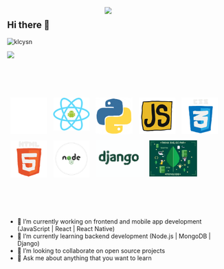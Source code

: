 <img src="https://github-readme-stats.vercel.app/api?username=klcysn&show_icons=true&theme=tokyonight" align='right' width="55%">


## Hi there 👋
<p align="left"> <img src="https://komarev.com/ghpvc/?username=klcysn" alt="klcysn" /> </p>

[![](https://img.shields.io/badge/linkedin-%230077B5.svg?&style=for-the-badge&logo=linkedin&logoColor=white)](https://www.linkedin.com/in/yasin-kilic)

<br/>
<br/>
<br/>
<br/>

<img src="./animation_500_kd7ngokt.gif" alt="react-native" width="17%" height="17%" align="left" style="margin: 7px">
<img src="./react_native.gif" alt="react-native" width="17%" height="17%" align="left" style="margin: 7px">
<img src="./python.gif" alt="react-native" width="17%" height="17%" align="left" style="margin: 7px">
<img src="./js.gif" alt="react-native" width="17%" height="17%" align="left" style="margin: 7px">
<img src="./css.gif" alt="react-native" width="17%" height="17%" align="left" style="margin: 7px">
<img src="./html.gif" alt="react-native" width="17%" height="17%" align="left" style="margin: 7px">
<img src="./nodejs.png" alt="react-native" width="17%" height="17%" align="left" style="margin: 7px">
<img src="./django.gif" alt="react-native" width="22%" height="22%" align="left" style="margin: 7px">
<img src="./mongogooo.gif" alt="react-native" width="22%" height="22%" align="left" style="margin: 7px">

<br/>
<br/>
<br/>
<br/>
<br/>
<br/>
<br/>
<br/>
<br/>
<br/>
<br/>
<br/>
<br/>
<br/>
<br/>
<br/>

- 🔭 I’m currently working on frontend and mobile app development (JavaScript | React | React Native)
- 🌱 I’m currently learning backend development (Node.js | MongoDB | Django)
- 👯 I’m looking to collaborate on open source projects
- 💬 Ask me about anything that you want to learn


<!--

**klcysn/klcysn** is a ✨ _special_ ✨ repository because its `README.md` (this file) appears on your GitHub profile.

Here are some ideas to get you started:

- 🔭 I’m currently working on programming languages
- 🌱 I’m currently learning JavaScript | React | React Native
- 👯 I’m looking to collaborate on open source projects
- 🤔 I’m looking for help with ...
- 💬 Ask me about anything
- 📫 How to reach me: Gmail(klc.ysn19@gmail.com)
- 😄 Pronouns: ...
- ⚡ Fun fact: ...
-->
